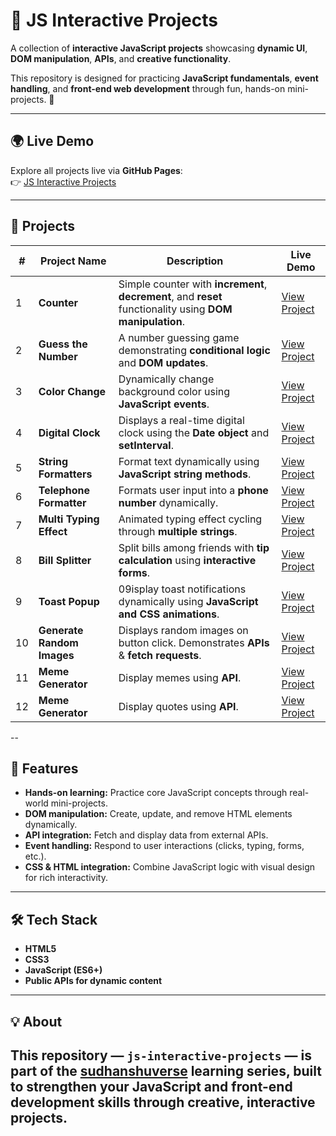 # 🎨 JS Interactive Projects

A collection of **interactive JavaScript projects** showcasing **dynamic UI**, **DOM manipulation**, **APIs**, and **creative functionality**.  

This repository is designed for practicing **JavaScript fundamentals**, **event handling**, and **front-end web development** through fun, hands-on mini-projects. 🚀

---

## 🌍 Live Demo
Explore all projects live via **GitHub Pages**:  
👉 [JS Interactive Projects](https://sudhanshuverse.github.io/js-interactive-projects/)

---

## 📂 Projects

| # | Project Name | Description | Live Demo |
|---|--------------|-------------|-----------|
| 1 | **Counter** | Simple counter with **increment**, **decrement**, and **reset** functionality using **DOM manipulation**. | [View Project](https://sudhanshuverse.github.io/js-interactive-projects/01-counter/) |
| 2 | **Guess the Number** | A number guessing game demonstrating **conditional logic** and **DOM updates**. | [View Project](https://sudhanshuverse.github.io/js-interactive-projects/02-guess-the-number/) |
| 3 | **Color Change** | Dynamically change background color using **JavaScript events**. | [View Project](https://sudhanshuverse.github.io/js-interactive-projects/03-color-change/) |
| 4 | **Digital Clock** | Displays a real-time digital clock using the **Date object** and **setInterval**. | [View Project](https://sudhanshuverse.github.io/js-interactive-projects/04-digital-clock/) |
| 5 | **String Formatters** | Format text dynamically using **JavaScript string methods**. | [View Project](https://sudhanshuverse.github.io/js-interactive-projects/05-string-formaters/) |
| 6 | **Telephone Formatter** | Formats user input into a **phone number** dynamically. | [View Project](https://sudhanshuverse.github.io/js-interactive-projects/06-telephone-formatter/) |
| 7 | **Multi Typing Effect** | Animated typing effect cycling through **multiple strings**. | [View Project](https://sudhanshuverse.github.io/js-interactive-projects/07-multi-typing/) |
| 8 | **Bill Splitter** | Split bills among friends with **tip calculation** using **interactive forms**. | [View Project](https://sudhanshuverse.github.io/js-interactive-projects/08-bill-spliter/) |
| 9 | **Toast Popup** | 09isplay toast notifications dynamically using **JavaScript and CSS animations**. | [View Project](https://sudhanshuverse.github.io/js-interactive-projects/9-tost-popup/) |
| 10 | **Generate Random Images** | Displays random images on button click. Demonstrates **APIs** & **fetch requests**. | [View Project](https://sudhanshuverse.github.io/js-interactive-projects/10-generate-random-images-using-API/) |
| 11 | **Meme Generator** | Display memes using **API**. | [View Project](https://sudhanshuverse.github.io/js-interactive-projects/11-meme-generator-using-API/) |
| 12 | **Meme Generator** | Display quotes using **API**. | [View Project](https://sudhanshuverse.github.io/js-interactive-projects/12-quote-generator-using-API/) |
--

## 🚀 Features
- **Hands-on learning:** Practice core JavaScript concepts through real-world mini-projects.  
- **DOM manipulation:** Create, update, and remove HTML elements dynamically.  
- **API integration:** Fetch and display data from external APIs.  
- **Event handling:** Respond to user interactions (clicks, typing, forms, etc.).  
- **CSS & HTML integration:** Combine JavaScript logic with visual design for rich interactivity.  

---

## 🛠️ Tech Stack
- **HTML5**  
- **CSS3**  
- **JavaScript (ES6+)**  
- **Public APIs for dynamic content**  

---

## 💡 About
This repository — **`js-interactive-projects`** — is part of the [sudhanshuverse](https://github.com/sudhanshuverse) learning series, built to strengthen your **JavaScript** and **front-end development** skills through **creative, interactive projects**.  
---